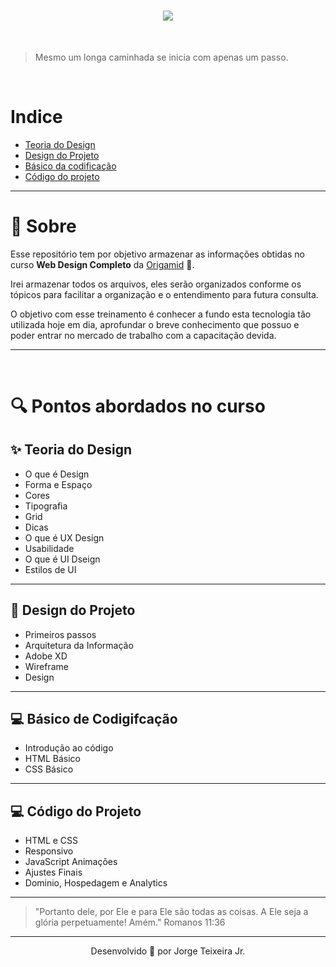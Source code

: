 <h1 align="center">

<img src="https://user-images.githubusercontent.com/53981704/86539043-17cce380-bed0-11ea-8dbe-01c9b496f5c1.png">

</h1>
<br>

> Mesmo um longa caminhada se inicia com apenas um passo.

<br>

# Indice

- [Teoria do Design](#-teoria-do-design)
- [Design do Projeto](#-design-do-projeto)
- [Básico da codificação](#-classes)
- [Código do projeto](#-mais-javascript)

---

# 🧾 Sobre

Esse repositório tem por objetivo armazenar as informações obtidas no curso **Web Design Completo** da [Origamid](https://www.origamid.com/curso/web-design-completo) 🐺.

Irei armazenar todos os arquivos, eles serão organizados conforme os tópicos para facilitar a organização e o entendimento para futura consulta.

O objetivo com esse treinamento é conhecer a fundo esta tecnologia tão utilizada hoje em dia, aprofundar o breve conhecimento que possuo e poder entrar no mercado de trabalho com a capacitação devida.

---

<br>

# 🔍 Pontos abordados no curso

## ✨ Teoria do Design

- O que é Design
- Forma e Espaço
- Cores
- Tipografia
- Grid
- Dicas
- O que é UX Design
- Usabilidade
- O que é UI Dseign
- Estilos de UI

---

## 🎨 Design do Projeto

- Primeiros passos
- Arquitetura da Informação
- Adobe XD
- Wireframe
- Design

---

## 💻 Básico de Codigifcação

- Introdução ao código
- HTML Básico
- CSS Básico

---

## 💻 Código do Projeto

- HTML e CSS
- Responsivo
- JavaScript Animações
- Ajustes Finais
- Dominio, Hospedagem e Analytics

---

> "Portanto dele, por Ele e para Ele são todas as coisas. A Ele seja a glória perpetuamente! Amém."
> Romanos 11:36

---

<p align="center">Desenvolvido 🚀 por Jorge Teixeira Jr.</p>
